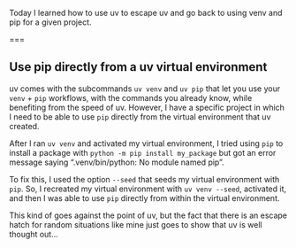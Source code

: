 Today I learned how to use uv to escape uv and go back to using venv and pip for a given project.

===


## Use pip directly from a uv virtual environment

uv comes with the subcommands `uv venv` and `uv pip` that let you use your `venv` + `pip` workflows, with the commands you already know, while benefiting from the speed of uv.
However, I have a specific project in which I need to be able to use `pip` directly from the virtual environment that uv created.

After I ran `uv venv` and activated my virtual environment, I tried using `pip` to install a package with `python -m pip install my_package` but got an error message saying “.venv/bin/python: No module named pip”.

To fix this, I used the option `--seed` that seeds my virtual environment with `pip`.
So, I recreated my virtual environment with `uv venv --seed`, activated it, and then I was able to use `pip` directly from within the virtual environment.

This kind of goes against the point of uv, but the fact that there is an escape hatch for random situations like mine just goes to show that uv is well thought out...
